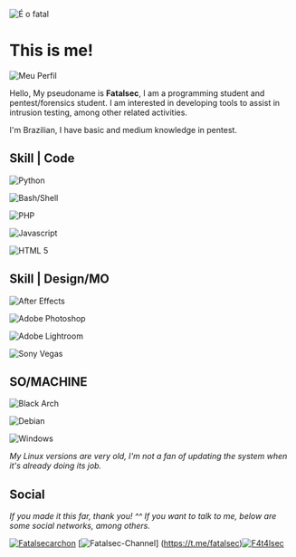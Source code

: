 
![É o fatal](https://media.tenor.com/ZSbFdeymSyIAAAAi/dio-dancing.gif)

# This is me!

![Meu Perfil](https://github-stats-alpha.vercel.app/api/?username=fatals3c&cc=000000&tc=7759b5&ic=9c6bff&bc=402773)

Hello, My pseudoname is **Fatalsec**, I am a programming student and pentest/forensics student. I am interested in developing tools to assist in intrusion testing, among other related activities.

I'm Brazilian, I have basic and medium knowledge in pentest.

## Skill | Code
![Python](https://img.shields.io/badge/Python-1a1a1a?style=for-the-badge&logo=Python&logoColor=a436ff)

![Bash/Shell](https://img.shields.io/badge/Bash/Shell-1a1a1a?style=for-the-badge&logo=gnubash&logoColor=a436ff)

![PHP](https://img.shields.io/badge/PHP-1a1a1a?style=for-the-badge&logo=php&logoColor=a436ff)

![Javascript](https://img.shields.io/badge/Javascript-1a1a1a?style=for-the-badge&logo=javascript&logoColor=a436ff)

![HTML 5](https://img.shields.io/badge/HTML%205-1a1a1a?style=for-the-badge&logo=html5&logoColor=a436ff)


## Skill | Design/MO

![After Effects](https://img.shields.io/badge/After%20Effects-1a1a1a?style=for-the-badge&logo=adobeaftereffects&logoColor=a436ff)

![Adobe Photoshop](https://img.shields.io/badge/Adobe%20Photoshop-1a1a1a?style=for-the-badge&logo=adobephotoshop&logoColor=a436ff)

![Adobe Lightroom](https://img.shields.io/badge/Adobe%20Lightroom-1a1a1a?style=for-the-badge&logo=adobelightroom&logoColor=a436ff)

![Sony Vegas](https://img.shields.io/badge/Sony%20Vegas-1a1a1a?style=for-the-badge&logo=sony&logoColor=a436ff)
## SO/MACHINE

![Black Arch](https://img.shields.io/badge/Black%20Arch-6.0.7-a436ff?labelColor=1a1a1a&style=for-the-badge&logo=archlinux&logoColor=a436ff)

![Debian](https://img.shields.io/badge/Debian-12-a436ff?labelColor=1a1a1a&style=for-the-badge&logo=debian&logoColor=a436ff)

![Windows](https://img.shields.io/badge/Windows-10-a436ff?labelColor=1a1a1a&style=for-the-badge&logo=windows10&logoColor=a436ff)

*My Linux versions are very old, I'm not a fan of updating the system when it's already doing its job.*
## Social
*If you made it this far, thank you! ^^
If you want to talk to me, below are some social networks, among others.*

[![Fatalsecarchon](https://img.shields.io/badge/Fatalsecarchon-1a1a1a?style=plastic&logo=youtube&logoColor=a436ff&link=https://www.youtube.com/channel/UCVroJZsK3Qrvtvnk7NCKn-A)](https://www.youtube.com/channel/UCVroJZsK3Qrvtvnk7NCKn-A)
[![Fatalsec-Channel](https://img.shields.io/badge/Fatalsec--Channel-1a1a1a?style=plastic&logo=telegram&logoColor=a436ff&link=https://t.me/fatalsec)] (https://t.me/fatalsec)[![F4t4lsec](https://img.shields.io/badge/F4t4lsec-1a1a1a?style=plastic&logo=twitter&logoColor=a436ff&link=https://twitter.com/F4t4lsec)](https://twitter.com/F4t4lsec)
